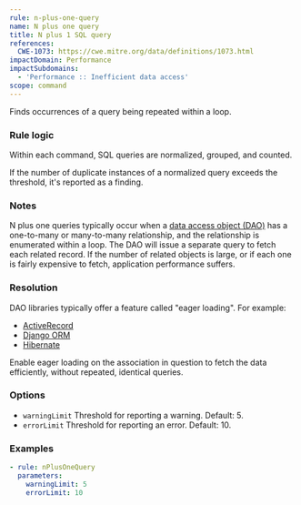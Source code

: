 ```yaml
---
rule: n-plus-one-query
name: N plus one query
title: N plus 1 SQL query
references:
  CWE-1073: https://cwe.mitre.org/data/definitions/1073.html
impactDomain: Performance
impactSubdomains:
  - 'Performance :: Inefficient data access'
scope: command
---
```



Finds occurrences of a query being repeated within a loop.

### Rule logic

Within each command, SQL queries are normalized, grouped, and counted.

If the number of duplicate instances of a normalized query exceeds the threshold, it's reported as a
finding.

### Notes

N plus one queries typically occur when a
[data access object (DAO)](https://en.wikipedia.org/wiki/Data_access_object) has a one-to-many or
many-to-many relationship, and the relationship is enumerated within a loop. The DAO will issue a
separate query to fetch each related record. If the number of related objects is large, or if each
one is fairly expensive to fetch, application performance suffers.

### Resolution

DAO libraries typically offer a feature called "eager loading". For example:

- [ActiveRecord](https://news.learnenough.com/eager-loading)
- [Django ORM](https://docs.djangoproject.com/en/4.0/topics/db/optimization/#retrieve-everything-at-once-if-you-know-you-will-need-it)
- [Hibernate](https://docs.jboss.org/hibernate/orm/5.3/javadocs/org/hibernate/jpamodelgen/xml/jaxb/FetchType.html)

Enable eager loading on the association in question to fetch the data efficiently, without repeated,
identical queries.

### Options

- `warningLimit` Threshold for reporting a warning. Default: 5.
- `errorLimit` Threshold for reporting an error. Default: 10.

### Examples

```yaml
- rule: nPlusOneQuery
  parameters:
    warningLimit: 5
    errorLimit: 10
```
